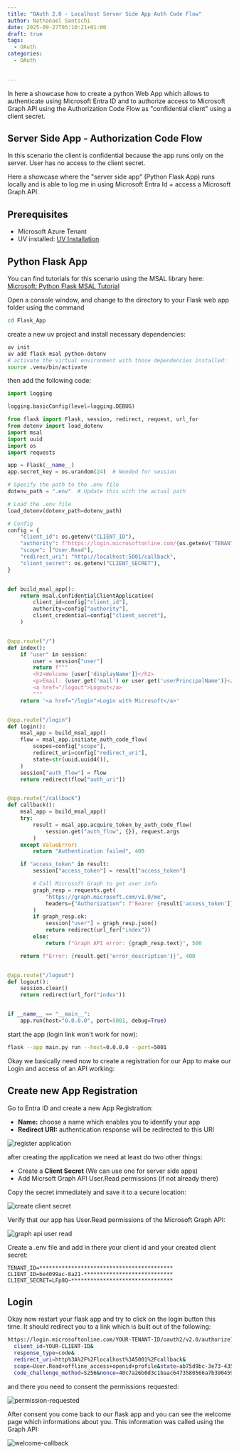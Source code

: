 ```yaml
---
title: "OAuth 2.0 - Localhost Server Side App Auth Code Flow"
author: Nathanael Santschi
date: 2025-09-27T05:10:21+01:00
draft: true
tags:
  - OAuth
categories:
  - OAuth

  
---
```


In here a showcase how to create a python Web App which allows to authenticate using Microsoft Entra ID and to authorize access to Microsoft Graph API using the Authorization Code Flow as "confidential client" using a client secret.

## Server Side App - Authorization Code Flow
In this scenario the client is confidential because the app runs only on the server. User has no access to the client secret. 

Here a showcase where the "server side app" (Python Flask App) runs locally and is able to log me in using Microsoft Entra Id + access a Microsoft Graph API. 

## Prerequisites
- Microsoft Azure Tenant
- UV installed: [UV Installation](https://docs.astral.sh/uv/getting-started/installation/)

## Python Flask App
You can find tutorials for this scenario using the MSAL library here: [Microsoft: Python Flask MSAL Tutorial](https://learn.microsoft.com/en-us/entra/identity-platform/tutorial-web-app-python-flask-sign-in-out?tabs=workforce-tenant)

Open a console window, and change to the directory to your Flask web app folder using the command
````bash
cd Flask_App
````

create a new uv project and install necessary dependencies: 
````bash
uv init
uv add flask msal python-dotenv
# activate the virtual environment with those dependencies installed:
source .venv/bin/activate
````

then add the following code:
````python
import logging

logging.basicConfig(level=logging.DEBUG)

from flask import Flask, session, redirect, request, url_for
from dotenv import load_dotenv
import msal
import uuid
import os
import requests

app = Flask(__name__)
app.secret_key = os.urandom(24)  # Needed for session

# Specify the path to the .env file
dotenv_path = ".env"  # Update this with the actual path

# Load the .env file
load_dotenv(dotenv_path=dotenv_path)

# Config
config = {
    "client_id": os.getenv("CLIENT_ID"),
    "authority": f"https://login.microsoftonline.com/{os.getenv('TENANT_ID')}",
    "scope": ["User.Read"],
    "redirect_uri": "http://localhost:5001/callback",
    "client_secret": os.getenv("CLIENT_SECRET"),
}


def build_msal_app():
    return msal.ConfidentialClientApplication(
        client_id=config["client_id"],
        authority=config["authority"],
        client_credential=config["client_secret"],
    )


@app.route("/")
def index():
    if "user" in session:
        user = session["user"]
        return f"""
        <h2>Welcome {user['displayName']}</h2>
        <p>Email: {user.get('mail') or user.get('userPrincipalName')}</p>
        <a href="/logout">Logout</a>
        """
    return '<a href="/login">Login with Microsoft</a>'


@app.route("/login")
def login():
    msal_app = build_msal_app()
    flow = msal_app.initiate_auth_code_flow(
        scopes=config["scope"],
        redirect_uri=config["redirect_uri"],
        state=str(uuid.uuid4()),
    )
    session["auth_flow"] = flow
    return redirect(flow["auth_uri"])


@app.route("/callback")
def callback():
    msal_app = build_msal_app()
    try:
        result = msal_app.acquire_token_by_auth_code_flow(
            session.get("auth_flow", {}), request.args
        )
    except ValueError:
        return "Authentication failed", 400

    if "access_token" in result:
        session["access_token"] = result["access_token"]

        # Call Microsoft Graph to get user info
        graph_resp = requests.get(
            "https://graph.microsoft.com/v1.0/me",
            headers={"Authorization": f"Bearer {result['access_token']}"},
        )
        if graph_resp.ok:
            session["user"] = graph_resp.json()
            return redirect(url_for("index"))
        else:
            return f"Graph API error: {graph_resp.text}", 500

    return f"Error: {result.get('error_description')}", 400


@app.route("/logout")
def logout():
    session.clear()
    return redirect(url_for("index"))


if __name__ == "__main__":
    app.run(host="0.0.0.0", port=5001, debug=True)

````

start the app (login link won't work for now):
````bash
flask --app main.py run --host=0.0.0.0 --port=5001
````

Okay we basically need now to create a registration for our App to make our Login and access of an API working: 

## Create new App Registration
Go to Entra ID and create a new App Registration: 
- **Name:** choose a name which enables you to identify your app
- **Redirect URI:** authentication response will be redirected to this URI

![register application](/images/register-applicaion-myconfidentialserversideapp.png "Preview")

after creating the application we need at least do two other things:
- Create a **Client Secret** (We can use one for server side apps)
- Add Micrsoft Graph API User.Read permissions (if not already there)

Copy the secret immediately and save it to a secure location: 

![create client secret](/images/CreateClientSecret.png "Preview")

Verify that our app has User.Read permissions of the Microsoft Graph API: 

![graph api user read](/images/app-registration-api-permission-confidentialserver.png "Preview")

Create a .env file and add in there your client id and your created client secret:  

`````
TENANT_ID=******************************************
CLIENT_ID=be4099ac-8a21-****************************
CLIENT_SECRET=LFp8Q~********************************
`````

## Login
Okay now restart your flask app and try to click on the login button this time.
It should redirect you to a link which is built out of the following: 

````bash
https://login.microsoftonline.com/YOUR-TENANT-ID/oauth2/v2.0/authorize?
  client_id=YOUR-CLIENT-ID&
  response_type=code&
  redirect_uri=http%3A%2F%2Flocalhost%3A5001%2Fcallback&
  scope=User.Read+offline_access+openid+profile&state=ab75d9bc-3e73-435d-8f6e-12bec5dce5c3&code_challenge=2D2aoAkngNH37eJPvjndhjyvJYhlPdcBUXzfPpQXAuQ&
  code_challenge_method=S256&nonce=40c7a26b0d3c1baac6473580566a7b390459646ccaa8b8be249aa160eee32aaa&client_info=1
````
and there you need to consent the permissions requested: 

![permission-requested](/images/confidential-client-permission-requested.png "Preview")

After consent you come back to our flask app and you can see the welcome page which informations about you. This information was called using the Graph API: 

![welcome-callback](/images/welcome-callback-page.png "Preview")

